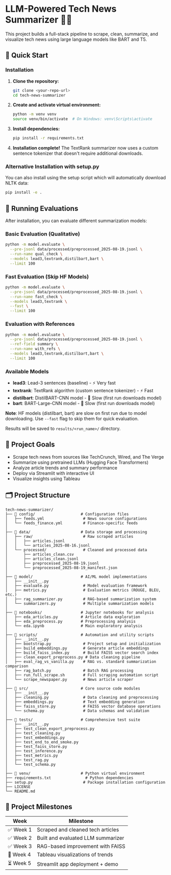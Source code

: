 # LLM-Powered Tech News Summarizer 🚀📰

This project builds a full-stack pipeline to scrape, clean, summarize, and visualize tech news using large language models like BART and T5.

## 🚀 Quick Start

### Installation

1. **Clone the repository:**
   ```bash
   git clone <your-repo-url>
   cd tech-news-summarizer
   ```

2. **Create and activate virtual environment:**
   ```bash
   python -m venv venv
   source venv/bin/activate  # On Windows: venv\Scripts\activate
   ```

3. **Install dependencies:**
   ```bash
   pip install -r requirements.txt
   ```

4. **Installation complete!** The TextRank summarizer now uses a custom sentence tokenizer that doesn't require additional downloads.

### Alternative Installation with setup.py

You can also install using the setup script which will automatically download NLTK data:

```bash
pip install -e .
```

## 🧪 Running Evaluations

After installation, you can evaluate different summarization models:

### Basic Evaluation (Qualitative)
```bash
python -m model.evaluate \
  --pre-jsonl data/processed/preprocessed_2025-08-19.jsonl \
  --run-name qual_check \
  --models lead3,textrank,distilbart,bart \
  --limit 100
```

### Fast Evaluation (Skip HF Models)
```bash
python -m model.evaluate \
  --pre-jsonl data/processed/preprocessed_2025-08-19.jsonl \
  --run-name fast_check \
  --models lead3,textrank \
  --fast \
  --limit 100
```

### Evaluation with References
```bash
python -m model.evaluate \
  --pre-jsonl data/processed/preprocessed_2025-08-19.jsonl \
  --ref-field summary \
  --run-name with_refs \
  --models lead3,textrank,distilbart,bart \
  --limit 100
```

### Available Models
- **lead3**: Lead-3 sentences (baseline) - ⚡ Very fast
- **textrank**: TextRank algorithm (custom sentence tokenizer) - ⚡ Fast
- **distilbart**: DistilBART-CNN model - 🐌 Slow (first run downloads model)
- **bart**: BART-Large-CNN model - 🐌 Slow (first run downloads model)

**Note**: HF models (distilbart, bart) are slow on first run due to model downloading. Use `--fast` flag to skip them for quick evaluation.

Results will be saved to `results/<run_name>/` directory.

## 📌 Project Goals
- Scrape tech news from sources like TechCrunch, Wired, and The Verge
- Summarize using pretrained LLMs (Hugging Face Transformers)
- Analyze article trends and summary performance
- Deploy via Streamlit with interactive UI
- Visualize insights using Tableau

## 🗂️ Project Structure
```text
tech-news-summarizer/
├── 📁 config/                    # Configuration files
│   ├── feeds.yml                 # News source configurations
│   └── feeds_finance.yml         # Finance-specific feeds
│
├── 📁 data/                      # Data storage and processing
│   ├── raw/                      # Raw scraped articles
│   │   ├── articles.jsonl
│   │   └── articles_2025-08-16.jsonl
│   └── processed/                # Cleaned and processed data
│       ├── articles_clean.csv
│       ├── articles_clean.jsonl
│       ├── preprocessed_2025-08-19.jsonl
│       └── preprocessed_2025-08-19_manifest.json
│
├── 📁 model/                     # AI/ML model implementations
│   ├── __init__.py
│   ├── evaluate.py               # Model evaluation framework
│   ├── metrics.py                # Evaluation metrics (ROUGE, BLEU, etc.)
│   ├── rag_summarizer.py         # RAG-based summarization system
│   └── summarizers.py            # Multiple summarization models
│
├── 📁 notebooks/                 # Jupyter notebooks for analysis
│   ├── eda_articles.py          # Article data exploration
│   ├── eda_preprocess.py        # Preprocessing analysis
│   └── eda.ipynb                # Main exploratory analysis
│
├── 📁 scripts/                   # Automation and utility scripts
│   ├── __init__.py
│   ├── bootstrap.py              # Project setup and initialization
│   ├── build_embeddings.py       # Generate article embeddings
│   ├── build_faiss_index.py      # Build FAISS vector search index
│   ├── clean_export_preprocess.py # Data cleaning pipeline
│   ├── eval_rag_vs_vanilla.py    # RAG vs. standard summarization comparison
│   ├── rag_batch.py              # Batch RAG processing
│   ├── run_full_scrape.sh        # Full scraping automation script
│   └── scrape_newspaper.py       # News article scraper
│
├── 📁 src/                       # Core source code modules
│   ├── __init__.py
│   ├── cleaning.py               # Data cleaning and preprocessing
│   ├── embeddings.py             # Text embedding generation
│   ├── faiss_store.py            # FAISS vector database operations
│   └── schema.py                 # Data schemas and validation
│
├── 📁 tests/                     # Comprehensive test suite
│   ├── __init__.py
│   ├── test_clean_export_preprocess.py
│   ├── test_cleaning.py
│   ├── test_embeddings.py
│   ├── test_end_to_end_smoke.py
│   ├── test_faiss_store.py
│   ├── test_inference.py
│   ├── test_metrics.py
│   ├── test_rag.py
│   └── test_schema.py
│
├── 📁 venv/                      # Python virtual environment
├── requirements.txt               # Python dependencies
├── setup.py                      # Package installation configuration
├── LICENSE
└── README.md

```

## 🚧 Project Milestones

| Week | Milestone |
|------|-----------|
| ✅ Week 1 | Scraped and cleaned tech articles |
| ✅ Week 2 | Built and evaluated LLM summarizer |
| ✅ Week 3 | RAG-based improvement with FAISS |
| 🔄 Week 4 | Tableau visualizations of trends |
| ⏳ Week 5 | Streamlit app deployment + demo |

